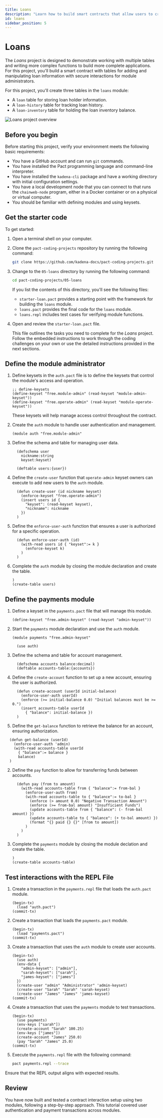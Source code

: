 ```yaml
---
title: Loans
description: "Learn how to build smart contracts that allow users to create, distribute, and manage loan information."
id: loans
sidebar_position: 5
---
```


# Loans

The _Loans_ project is designed to demonstrate working with multiple tables and writing more complex functions to build more complete applications.
For this project, you'll build a smart contract with tables for adding and manipulating loan information with secure interactions for module administrators. 

For this project, you'll create three tables in the `loans` module:

- A `loan` table for storing loan holder information.
- A `loan-history` table for tracking loan history.
- A `loan-inventory` table for holding the loan inventory balance.

![Loans project overview](/img/loans-overview.jpg)

## Before you begin

Before starting this project, verify your environment meets the following basic requirements:

- You have a GitHub account and can run `git` commands.
- You have installed the Pact programming language and command-line interpreter.
- You have installed the `kadena-cli` package and have a working directory with initial configuration settings.
- You have a local development node that you can connect to that runs the `chainweb-node` program, either in a Docker container or on a physical or virtual computer.
- You should be familiar with defining modules and using keysets.

## Get the starter code

To get started:

1. Open a terminal shell on your computer.

2. Clone the `pact-coding-projects` repository by running the following command:

   ```bash
   git clone https://github.com/kadena-docs/pact-coding-projects.git
   ```

3. Change to the `05-loans` directory by running the following command:

   ```bash
   cd pact-coding-projects/05-loans
   ```

   If you list the contents of this directory, you'll see the following files:

   - `starter-loan.pact` provides a starting point with the framework for building the `loans` module.
   - `loans.pact` provides the final code for the `loans` module.
   - `loans.repl` includes test cases for verifying module functions.

4. Open and review the `starter-loan.pact` file.

   This file outlines the tasks you need to complete for the _Loans_ project.
   Follow the embedded instructions to work through the coding challenges on your own or use the detailed instructions provided in the next sections.

## Define the module administrator

1. Define keysets in the `auth.pact` file is to define the keysets that control the module's access and operation.

   ```pact
   ;; define-keysets
   (define-keyset "free.module-admin" (read-keyset "module-admin-keyset"))
   (define-keyset "free.operate-admin" (read-keyset "module-operate-keyset"))
   ```

   These keysets will help manage access control throughout the contract.

1. Create the `auth` module to handle user authentication and management.
   
   ```pact
   (module auth "free.module-admin"
   ```

1. Define the schema and table for managing user data.

   ```pact
     (defschema user
       nickname:string
       keyset:keyset)
     
     (deftable users:{user})
   ```

2. Define the `create-user` function that `operate-admin` keyset owners can execute to add new users to the `auth` module.

   ```pact
     (defun create-user (id nickname keyset)
       (enforce-keyset "free.operate-admin")
       (insert users id {
         "keyset": (read-keyset keyset),
         "nickname": nickname
       })
     )
   ```

3. Define the `enforce-user-auth` function that ensures a user is authorized for a specific operation.

   ```pact
     (defun enforce-user-auth (id)
       (with-read users id { "keyset":= k }
         (enforce-keyset k)
       )
     )
   ```

4. Complete the `auth` module by closing the module declaration and create the table.

   ```pact
   )
   (create-table users)
   ```

## Define the payments module

1. Define a keyset in the `payments.pact` file that will manage this module.

   ```pact
   (define-keyset "free.admin-keyset" (read-keyset "admin-keyset"))
   ```

1. Start the `payments` module declaration and use the `auth` module.

   ```pact
   (module payments "free.admin-keyset"
   
     (use auth)
   ```

1. Define the schema and table for account management.

   ```pact
     (defschema accounts balance:decimal)
     (deftable accounts-table:{accounts})
   ```

1. Define the `create-account` function to set up a new account, ensuring the user is authorized.

   ```pact
     (defun create-account (userId initial-balance)
       (enforce-user-auth userId)
       (enforce (>= initial-balance 0.0) "Initial balances must be >= 0.")
       (insert accounts-table userId
         { "balance": initial-balance })
     )
   ```

1.  Define the `get-balance` function to retrieve the balance for an account, ensuring authorization.

   ```pact
     (defun get-balance (userId)
       (enforce-user-auth 'admin)
       (with-read accounts-table userId
         { "balance":= balance }
         balance)
     )
   ```
2. Define the `pay` function to allow for transferring funds between accounts.

   ```pact
     (defun pay (from to amount)
       (with-read accounts-table from { "balance":= from-bal }
         (enforce-user-auth from)
         (with-read accounts-table to { "balance":= to-bal }
           (enforce (> amount 0.0) "Negative Transaction Amount")
           (enforce (>= from-bal amount) "Insufficient Funds")
           (update accounts-table from { "balance": (- from-bal amount) })
           (update accounts-table to { "balance": (+ to-bal amount) })
           (format "{} paid {} {}" [from to amount])
         )
       )
     )
   ```

1. Complete the `payments` module by closing the module declation and create the table.

   ```pact
   )
   (create-table accounts-table)
   ```

## Test interactions with the REPL File

1. Create a transaction in the `payments.repl` file that loads the `auth.pact` module.

   ```pact
   (begin-tx)
     (load "auth.pact")
   (commit-tx)
   ```

2. Create a transaction that loads the `payments.pact` module.

   ```pact
   (begin-tx)
     (load "payments.pact")
   (commit-tx)
   ```

3. Create a transaction that uses the `auth` module to create user accounts.

   ```pact
   (begin-tx)
     (use auth)
     (env-data {
       "admin-keyset": ["admin"],
       "sarah-keyset": ["sarah"],
       "james-keyset": ["james"]
     })
     (create-user "admin" "Administrator" 'admin-keyset)
     (create-user "Sarah" "Sarah" 'sarah-keyset)
     (create-user "James" "James" 'james-keyset)
   (commit-tx)
   ```

2. Create a transaction that uses the `payments` module to test transactions.

   ```pact
   (begin-tx)
     (use payments)
     (env-keys ["sarah"])
     (create-account "Sarah" 100.25)
     (env-keys ["james"])
     (create-account "James" 250.0)
     (pay "Sarah" "James" 25.0)
   (commit-tx)
   ```

1. Execute the `payments.repl` file with the following command:

   ```bash
   pact payments.repl --trace
   ```

Ensure that the REPL output aligns with expected results.

## Review

You have now built and tested a contract interaction setup using two modules, following a step-by-step approach. This tutorial covered user authentication and payment transactions across modules.

